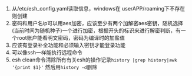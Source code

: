 1. 从/etc/esh_config.yaml读取信息，windows在 userAPP/roaming下不存在则创建
2. 密码和用户名ip可以用aes加密，应该至少有两个加解密aes密钥，随机选择(当前时间为随机种子)一个进行加密，根据开头的标识来进行解密判断，有一个root账户能看明文密码，密码为编译时的加盐值
3. 应该有登录补全功能和必须输入密钥才能登录功能
4. 可以像ssh一样能执行远程命令
5. esh clean命令清除所有有关esh的操作记录`history |grep history|awk '{print $1}'` 然后用`history -d`删除